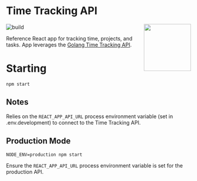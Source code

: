 # Time Tracking API

<img align="right" width="128" src="https://user-images.githubusercontent.com/479339/74610686-49244e80-50aa-11ea-8a3d-dd4a11856d6c.png">

![build](https://github.com/BryanMorgan/time-tracking-app/workflows/build/badge.svg?branch=main&event=push)

Reference React app for tracking time, projects, and tasks. App leverages the [Golang Time Tracking API](https://github.com/BryanMorgan/time-tracking-app).

# Starting
```
npm start
```

## Notes
Relies on the `REACT_APP_API_URL` process environment variable (set in .env.development) to connect to the Time Tracking API.

## Production Mode
```
NODE_ENV=production npm start
```

Ensure the `REACT_APP_API_URL` process environment variable is set for the production API.

